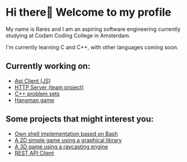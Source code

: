 # Hi there👋 Welcome to my profile

My name is Rares and I am an aspiring software engineering currently studying at Codam Coding College in Amsterdam.<br>

I'm currently learning C and C++, with other languages coming soon.

## Currently working on:
- [Api Client (JS)](https://github.com/Zveaga/API_client_JS)
- [HTTP Server (team project)](https://github.com/elmoiswack/webserv)
- [C++ problem sets](https://github.com/Zveaga/CPP-Modules)
- [Hangman game](https://github.com/Zveaga/Hangman-Game/tree/main)

## Some projects that might interest you:
- [Own shell implementation based on Bash](https://github.com/DscrtDv/Minishell_42)
- [A 2D simple game using a graphical library](https://github.com/Zveaga/so_long)
- [A 3D game using a raycasting engine](https://github.com/Zveaga/Cub_3d)
- [REST API Client](https://github.com/Zveaga/web_scrapper)

<!--
**Zveaga/Zveaga** is a ✨ _special_ ✨ repository because its `README.md` (this file) appears on your GitHub profile.

Here are some ideas to get you started:

- 🔭 I’m currently working on ...
- 🌱 I’m currently learning ...
- 👯 I’m looking to collaborate on ...
- 🤔 I’m looking for help with ...
- 💬 Ask me about ...
- 📫 How to reach me: ...
- 😄 Pronouns: ...
- ⚡ Fun fact: ...
-->
